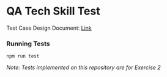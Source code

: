 # QA Tech Skill Test

Test Case Design Document: [Link](TestCases.xlsx)

### Running Tests

```
npm run test
```

_Note: Tests implemented on this repository are for Exercise 2_
